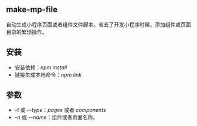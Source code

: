 ## make-mp-file
自动生成小程序页面或者组件文件脚本。省去了开发小程序时候，添加组件或页面目录的繁琐操作。
## 安装
- 安装依赖：*npm install*
- 链接生成本地命令：*npm link*
## 参数
- *-t* 或 *--type*：*pages* 或者 *components*
- *-n* 或 *--name*：组件或者页面名称。
